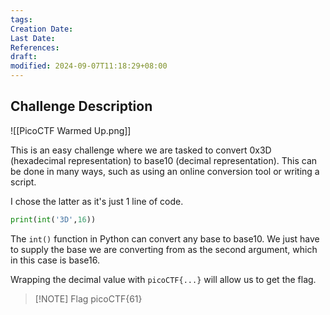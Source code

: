 ```yaml
---
tags: 
Creation Date: 
Last Date: 
References: 
draft: 
modified: 2024-09-07T11:18:29+08:00
---
```

## Challenge Description
![[PicoCTF Warmed Up.png]]

This is an easy challenge where we are tasked to convert 0x3D (hexadecimal representation) to base10 (decimal representation). This can be done in many ways, such as using an online conversion tool or writing a script.

I chose the latter as it's just 1 line of code.

```python
print(int('3D',16))
```

The `int()` function in Python can convert any base to base10. We just have to supply the base we are converting from as the second argument, which in this case is base16.

Wrapping the decimal value with `picoCTF{...}` will allow us to get the flag.

> [!NOTE] Flag
> picoCTF{61}